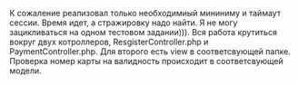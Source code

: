 К сожаление реализовал только необходимиый мининиму и таймаут сессии. Время идет, а стражировку надо найти. Я не могу зацикливаться на одном тестовом задании))).
Вся работа крутиться вокруг двух котроллеров, ResgisterController.php и PaymentController.php. Для второго есть view в соответсвующей папке. Проверка номер карты на валидность происходит в соответсвующей модели. 
